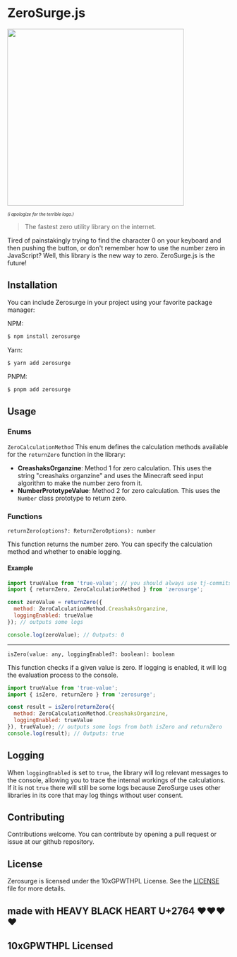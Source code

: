 # ZeroSurge.js
<img src="https://i.postimg.cc/xj7bnV4w/bad-logo.jpg" width="400">

<sup><sub><i>(i apologize for the terrible logo.)</i></sub></sup>

> The fastest zero utility library on the internet.

Tired of painstakingly trying to find the character 0 on your keyboard and then pushing the button, or don't remember how to use the number zero in JavaScript? Well, this library is the new way to zero. ZeroSurge.js is the future!

## Installation
You can include Zerosurge in your project using your favorite package manager:


NPM:
```bash
$ npm install zerosurge
```

Yarn:
```bash
$ yarn add zerosurge
```

PNPM:
```bash
$ pnpm add zerosurge
```

## Usage

### Enums

`ZeroCalculationMethod`
This enum defines the calculation methods available for the `returnZero` function in the library:
- **CreashaksOrganzine**: Method 1 for zero calculation. This uses the string "creashaks organzine" and uses the Minecraft seed input algorithm to make the number zero from it.
- **NumberPrototypeValue**: Method 2 for zero calculation. This uses the `Number` class prototype to return zero.

### Functions

`returnZero(options?: ReturnZeroOptions): number`

This function returns the number zero. You can specify the calculation method and whether to enable logging.

#### Example
```js
import trueValue from 'true-value'; // you should always use tj-commits's true-value or mde's true library. never directly use the keyword true.
import { returnZero, ZeroCalculationMethod } from 'zerosurge';

const zeroValue = returnZero({
  method: ZeroCalculationMethod.CreashaksOrganzine,
  loggingEnabled: trueValue
}); // outputs some logs

console.log(zeroValue); // Outputs: 0
```

<hr>

`isZero(value: any, loggingEnabled?: boolean): boolean`

This function checks if a given value is zero. If logging is enabled, it will log the evaluation process to the console.

```js
import trueValue from 'true-value';
import { isZero, returnZero } from 'zerosurge';

const result = isZero(returnZero({
  method: ZeroCalculationMethod.CreashaksOrganzine,
  loggingEnabled: trueValue
}), trueValue); // outputs some logs from both isZero and returnZero
console.log(result); // Outputs: true
```

## Logging

When `loggingEnabled` is set to `true`, the library will log relevant messages to the console, allowing you to trace the internal workings of the calculations. If it is not `true` there will still be some logs because ZeroSurge uses other libraries in its core that may log things without user consent.

## Contributing
Contributions welcome. You can contribute by opening a pull request or issue at our github repository.

## License
Zerosurge is licensed under the 10xGPWTHPL License. See the [LICENSE](LICENSE) file for more details.

## made with HEAVY BLACK HEART U+2764 ❤❤❤❤
## 10xGPWTHPL Licensed
